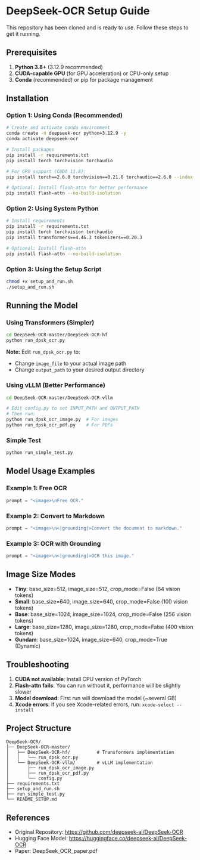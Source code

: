 # DeepSeek-OCR Setup Guide

This repository has been cloned and is ready to use. Follow these steps to get it running.

## Prerequisites

1. **Python 3.8+** (3.12.9 recommended)
2. **CUDA-capable GPU** (for GPU acceleration) or CPU-only setup
3. **Conda** (recommended) or pip for package management

## Installation

### Option 1: Using Conda (Recommended)

```bash
# Create and activate conda environment
conda create -n deepseek-ocr python=3.12.9 -y
conda activate deepseek-ocr

# Install packages
pip install -r requirements.txt
pip install torch torchvision torchaudio

# For GPU support (CUDA 11.8):
pip install torch==2.6.0 torchvision==0.21.0 torchaudio==2.6.0 --index-url https://download.pytorch.org/whl/cu118

# Optional: Install flash-attn for better performance
pip install flash-attn --no-build-isolation
```

### Option 2: Using System Python

```bash
# Install requirements
pip install -r requirements.txt
pip install torch torchvision torchaudio
pip install transformers==4.46.3 tokenizers==0.20.3

# Optional: Install flash-attn
pip install flash-attn --no-build-isolation
```

### Option 3: Using the Setup Script

```bash
chmod +x setup_and_run.sh
./setup_and_run.sh
```

## Running the Model

### Using Transformers (Simpler)

```bash
cd DeepSeek-OCR-master/DeepSeek-OCR-hf
python run_dpsk_ocr.py
```

**Note:** Edit `run_dpsk_ocr.py` to:
- Change `image_file` to your actual image path
- Change `output_path` to your desired output directory

### Using vLLM (Better Performance)

```bash
cd DeepSeek-OCR-master/DeepSeek-OCR-vllm

# Edit config.py to set INPUT_PATH and OUTPUT_PATH
# Then run:
python run_dpsk_ocr_image.py  # For images
python run_dpsk_ocr_pdf.py    # For PDFs
```

### Simple Test

```bash
python run_simple_test.py
```

## Model Usage Examples

### Example 1: Free OCR
```python
prompt = "<image>\nFree OCR."
```

### Example 2: Convert to Markdown
```python
prompt = "<image>\n<|grounding|>Convert the document to markdown."
```

### Example 3: OCR with Grounding
```python
prompt = "<image>\n<|grounding|>OCR this image."
```

## Image Size Modes

- **Tiny**: base_size=512, image_size=512, crop_mode=False (64 vision tokens)
- **Small**: base_size=640, image_size=640, crop_mode=False (100 vision tokens)
- **Base**: base_size=1024, image_size=1024, crop_mode=False (256 vision tokens)
- **Large**: base_size=1280, image_size=1280, crop_mode=False (400 vision tokens)
- **Gundam**: base_size=1024, image_size=640, crop_mode=True (Dynamic)

## Troubleshooting

1. **CUDA not available**: Install CPU version of PyTorch
2. **Flash-attn fails**: You can run without it, performance will be slightly slower
3. **Model download**: First run will download the model (~several GB)
4. **Xcode errors**: If you see Xcode-related errors, run: `xcode-select --install`

## Project Structure

```
DeepSeek-OCR/
├── DeepSeek-OCR-master/
│   ├── DeepSeek-OCR-hf/          # Transformers implementation
│   │   └── run_dpsk_ocr.py
│   └── DeepSeek-OCR-vllm/        # vLLM implementation
│       ├── run_dpsk_ocr_image.py
│       ├── run_dpsk_ocr_pdf.py
│       └── config.py
├── requirements.txt
├── setup_and_run.sh
├── run_simple_test.py
└── README_SETUP.md
```

## References

- Original Repository: https://github.com/deepseek-ai/DeepSeek-OCR
- Hugging Face Model: https://huggingface.co/deepseek-ai/DeepSeek-OCR
- Paper: DeepSeek_OCR_paper.pdf
